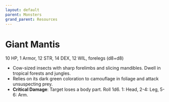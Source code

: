 ```yaml
---
layout: default
parent: Monsters
grand_parent: Resources
---
```


# Giant Mantis

10 HP, 1 Armor, 12 STR, 14 DEX, 12 WIL, forelegs (d8+d8)

- Cow-sized insects with sharp forelimbs and slicing mandibles. Dwell in tropical forests and jungles.
- Relies on its dark green coloration to camouflage in foliage and attack unsuspecting prey. 
- **Critical Damage**: Target loses a body part. Roll 1d6. 1: Head, 2-4: Leg, 5-6: Arm. 